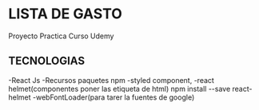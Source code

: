 # LISTA DE GASTO

Proyecto Practica Curso Udemy

## TECNOLOGIAS

 -React Js
 -Recursos paquetes npm
 -styled component,
 -react helmet(componentes  poner las etiqueta de html) npm install --save react-helmet
 -webFontLoader(para tarer la fuentes de google)
